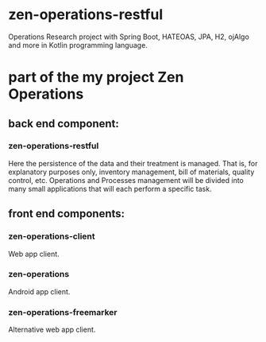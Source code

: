 # zen-operations-restful

Operations Research project with Spring Boot, HATEOAS, JPA, H2, ojAlgo and more in Kotlin programming language.

# part of the my project Zen Operations

## back end component:

### zen-operations-restful

Here the persistence of the data and their treatment is managed.
That is, for explanatory purposes only, inventory management, bill of materials, quality control, etc.
Operations and Processes management will be divided into many small applications that will each perform a specific task.

## front end components:

### zen-operations-client

Web app client.

### zen-operations

Android app client.

### zen-operations-freemarker

Alternative web app client.
